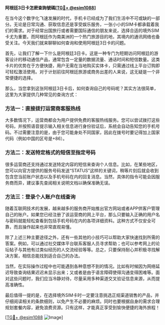 **阿根廷3日卡怎麽查詢號碼[[TG💪+ @esim1088](https://t.me/s/esim1088)]**

在当今这个数字化飞速发展的时代，手机卡已经成为了我们生活中不可或缺的一部分。无论是日常沟通、获取信息还是享受娱乐服务，一张小小的SIM卡都承载着我们的需求。对于经常出国旅行或者需要国际通信的朋友来说，选择合适的境外SIM卡尤为重要。而阿根廷作为南美洲的一个热门旅游目的地，其境内的通讯网络也备受关注。今天我们就来聊聊如何查询和使用阿根廷3日卡的问题。

首先，让我们了解一下什么是阿根廷3日卡。这是一种专门为短期访问阿根廷的游客设计的移动通信产品，通常包含一定量的数据流量、通话时间和短信数量。这类卡片的优势在于方便快捷，用户无需在当地购买实体卡，只需通过线上平台订购即可轻松激活使用。对于计划前往阿根廷旅游或商务出差的人来说，这无疑是一个非常便捷的选择。

那么，当您拿到这张阿根廷3日卡后，如何查询自己的号码呢？其实方法很简单，这里为大家提供几种常见的查询方式：

### 方法一：直接拨打运营商客服热线

大多数情况下，运营商都会为用户提供免费的客服热线服务。您可以尝试拨打这些号码，并按照语音提示输入相关信息进行身份验证后，系统会自动告知您的手机号码。不过需要注意的是，由于您可能身处不同国家，因此在拨号时要记得加上国家代码（例如中国的区号是+86）。

### 方法二：发送特定格式的短信至指定号码

很多运营商还支持通过发送特定内容的短信来查询个人信息。比如，在某些地区，您可以向官方提供的服务号码发送“STATUS”这样的关键词，稍等片刻后就会收到包含您当前账户状态以及手机号码在内的回复消息。当然，具体的指令可能会因服务商而异，建议事先查阅相关说明文档以确保准确无误。

### 方法三：登录个人账户在线查询

随着互联网技术的发展，越来越多的服务商开始推出官方网站或者APP供客户管理自己的账户。如果您已经注册了该运营商的网上平台，那么只要输入正确的用户名与密码就能轻松查看到包括手机号码在内的各项详细资料。这种方式不仅安全可靠，而且操作起来也非常直观易懂。

除了上述三种主要途径之外，还有一些其他的小技巧可以帮助大家快速找到所需的答案。例如，可以通过社交媒体平台联系客服人员寻求帮助；也可以参考网上的论坛帖子与其他有过类似经历的人交流经验等等。总之，只要保持耐心并积极寻找解决方案，相信总能找到适合自己的办法。

当然，在实际操作过程中也可能遇到各种意想不到的情况。比如有时候因为网络延迟导致查询结果迟迟未显示出来；又或者是由于语言障碍使得沟通变得困难等。面对这些问题时，我们应当冷静对待，尽量采用多种渠道交叉验证信息来源，从而提高准确性。

最后值得一提的是，在选择境外SIM卡时一定要注意挑选正规渠道销售的产品，并仔细阅读相关的条款细则，以免产生不必要的麻烦。同时也要根据自身的需求合理规划套餐内容，避免浪费资源。只有这样，才能真正享受到愉快便捷的海外旅程！

[[TG💪+ @esim1088](https://t.me/s/esim1088) ![Image](https://i.postimg.cc/4NQfJmqS/Snipaste-2025-05-13-00-14-12.png)]